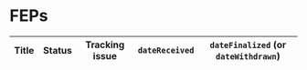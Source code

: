# FEPs

<!-- TODO: This table is not CommonMark (as specified by FEP-a4ed) and requires maintenance. -->

| Title                                                                               | Status  | Tracking issue                                                                              | `dateReceived` | `dateFinalized` (or `dateWithdrawn`) |
| ---                                                                                 | ---     | -----                                                                                       | -------        | ------                               |
